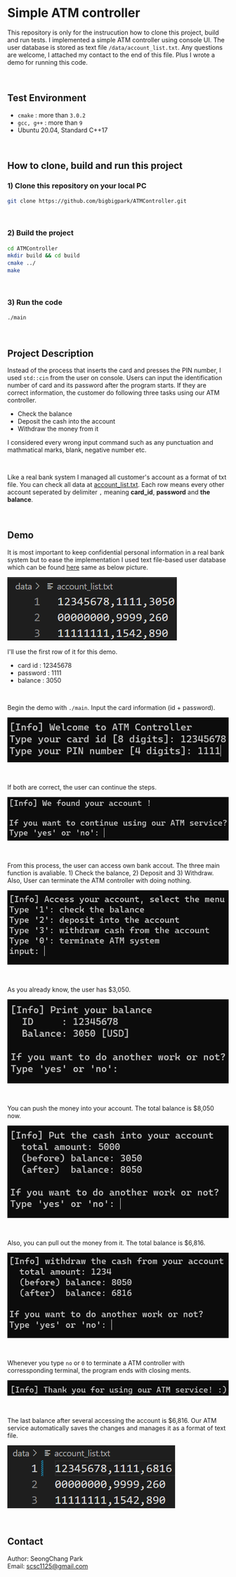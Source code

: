 # Simple ATM controller

This repository is only for the instrucution how to clone this project, build and run tests. I implemented a simple ATM controller using console UI. The user database is stored as text file `/data/account_list.txt`. Any questions are welcome, I attached my contact to the end of this file. Plus I wrote a demo for running this code.

<br/>

## Test Environment

* `cmake` : more than `3.0.2`
* `gcc, g++` :  more than `9`
* Ubuntu 20.04, Standard C++17

<br/>

## How to clone, build and run this project

### 1) Clone this repository on your local PC

~~~bash
git clone https://github.com/bigbigpark/ATMController.git
~~~
<br/>

### 2) Build the project

~~~bash
cd ATMController
mkdir build && cd build
cmake ../
make
~~~

<br/>

### 3) Run the code

~~~bash
./main
~~~

<br/>

## Project Description

Instead of the process that inserts the card and presses the PIN number, I used `std::cin` from the user on console. Users can input the identification number of card and its password after the program starts. If they are correct information, the customer do following three tasks using our ATM controller.

* Check the balance
* Deposit the cash into the account
* Withdraw the money from it

I considered every wrong input command such as any punctuation and mathmatical marks, blank, negative number etc.


<br/>

Like a real bank system I managed all customer's account as a format of txt file. You can check all data at [account_list.txt](/data/account_list.txt). Each row means every other account seperated by delimiter `,` meaning **card_id**, **password** and **the balance**.

<br/>

## Demo

It is most important to keep confidential personal information in a real bank system but to ease the implementation I used text file-based user database which can be found [here](/data/account_list.txt) same as below picture.

![](/fig/database.png)

I'll use the first row of it for this demo. <br/>
* card id : 12345678
* password : 1111
* balance : 3050

<br/>

Begin the demo with `./main`.
Input the card information (id + password).

![](/fig/1.png)

<br/>

If both are correct, the user can continue the steps.

![](/fig/2.png)

<br/>

From this process, the user can access own bank accout. The three main function is avaliable. 1) Check the balance, 2) Deposit and 3) Withdraw. Also, User can terminate the ATM controller with doing nothing.

![](/fig/3.png)

<br/>

As you already know, the user has $3,050.

![](/fig/4.png)

<br/>

You can push the money into your account.
The total balance is $8,050 now.

![](/fig/5.png)

<br/>

Also, you can pull out the money from it.
The total balance is $6,816.

![](/fig/6.png)

<br/>

Whenever you type `no` or `0` to terminate a ATM controller with corressponding terminal, the program ends with closing ments.

![](/fig/7.png)

<br/>

The last balance after several accessing the account is $6,816. Our ATM service automatically saves the changes and manages it as a format of text file.

![](/fig/8.png)


<br/>

## Contact

Author: SeongChang Park <br/>
Email: scsc1125@gmail.com